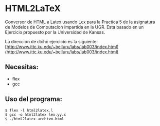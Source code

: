 # HTML2LaTeX

Conversor de HTML a Latex usando Lex para la Practica 5 de la asignatura de Modelos de Computacion impartida en la UGR.
Esta basado en un Ejercicio propuesto por la
Universidad de Kansas.

La dirección de dicho ejercicio es la siguiente: [http://www.ittc.ku.edu/~belluru/labs/lab003/index.html](http://www.ittc.ku.edu/~belluru/labs/lab003/index.html)

## Necesitas:
* flex
* gcc

## Uso del programa:
```
$ flex -l html2latex.l
$ gcc -o html2latex lex.yy.c
$ ./html2latex archivo.html
```
